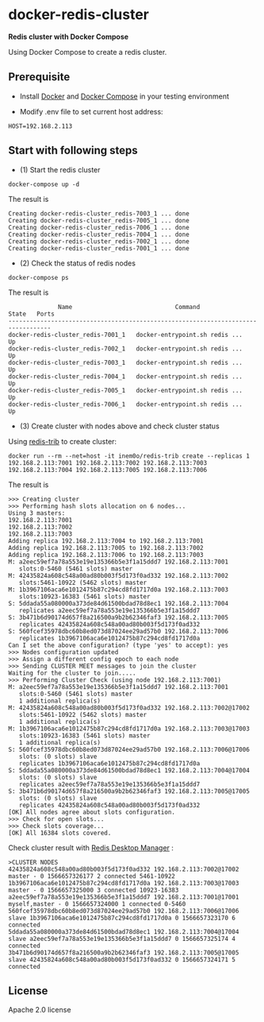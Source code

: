 # docker-redis-cluster 
**Redis cluster with Docker Compose** 

Using Docker Compose to create a redis cluster.

## Prerequisite

+ Install [Docker][1] and [Docker Compose][2] in your testing environment

+ Modify .env file to set current host address:
```
HOST=192.168.2.113
```

## Start with following steps

+ (1) Start the redis cluster

```
docker-compose up -d
```

The result is 

```
Creating docker-redis-cluster_redis-7003_1 ... done
Creating docker-redis-cluster_redis-7005_1 ... done
Creating docker-redis-cluster_redis-7006_1 ... done
Creating docker-redis-cluster_redis-7004_1 ... done
Creating docker-redis-cluster_redis-7002_1 ... done
Creating docker-redis-cluster_redis-7001_1 ... done   
```

+ (2) Check the status of redis nodes

```
docker-compose ps
```

The result is 

```
              Name                             Command               State   Ports
----------------------------------------------------------------------------------
docker-redis-cluster_redis-7001_1   docker-entrypoint.sh redis ...   Up           
docker-redis-cluster_redis-7002_1   docker-entrypoint.sh redis ...   Up           
docker-redis-cluster_redis-7003_1   docker-entrypoint.sh redis ...   Up           
docker-redis-cluster_redis-7004_1   docker-entrypoint.sh redis ...   Up           
docker-redis-cluster_redis-7005_1   docker-entrypoint.sh redis ...   Up           
docker-redis-cluster_redis-7006_1   docker-entrypoint.sh redis ...   Up
```

+ (3) Create cluster with nodes above and check cluster status

Using [redis-trib][3] to create cluster:
```
docker run --rm --net=host -it inem0o/redis-trib create --replicas 1 192.168.2.113:7001 192.168.2.113:7002 192.168.2.113:7003 192.168.2.113:7004 192.168.2.113:7005 192.168.2.113:7006
```

The result is 

```
>>> Creating cluster
>>> Performing hash slots allocation on 6 nodes...
Using 3 masters:
192.168.2.113:7001
192.168.2.113:7002
192.168.2.113:7003
Adding replica 192.168.2.113:7004 to 192.168.2.113:7001
Adding replica 192.168.2.113:7005 to 192.168.2.113:7002
Adding replica 192.168.2.113:7006 to 192.168.2.113:7003
M: a2eec59ef7a78a553e19e135366b5e3f1a15ddd7 192.168.2.113:7001
   slots:0-5460 (5461 slots) master
M: 42435824a608c548a00ad80b003f5d173f0ad332 192.168.2.113:7002
   slots:5461-10922 (5462 slots) master
M: 1b3967106aca6e1012475b87c294cd8fd1717d0a 192.168.2.113:7003
   slots:10923-16383 (5461 slots) master
S: 5ddada55a080000a373de84d61500bdad78d8ec1 192.168.2.113:7004
   replicates a2eec59ef7a78a553e19e135366b5e3f1a15ddd7
S: 3b471b6d90174d657f8a216500a9b2b62346faf3 192.168.2.113:7005
   replicates 42435824a608c548a00ad80b003f5d173f0ad332
S: 560fcef35978dbc60b8ed073d87024ee29ad57b0 192.168.2.113:7006
   replicates 1b3967106aca6e1012475b87c294cd8fd1717d0a
Can I set the above configuration? (type 'yes' to accept): yes
>>> Nodes configuration updated
>>> Assign a different config epoch to each node
>>> Sending CLUSTER MEET messages to join the cluster
Waiting for the cluster to join.....
>>> Performing Cluster Check (using node 192.168.2.113:7001)
M: a2eec59ef7a78a553e19e135366b5e3f1a15ddd7 192.168.2.113:7001
   slots:0-5460 (5461 slots) master
   1 additional replica(s)
M: 42435824a608c548a00ad80b003f5d173f0ad332 192.168.2.113:7002@17002
   slots:5461-10922 (5462 slots) master
   1 additional replica(s)
M: 1b3967106aca6e1012475b87c294cd8fd1717d0a 192.168.2.113:7003@17003
   slots:10923-16383 (5461 slots) master
   1 additional replica(s)
S: 560fcef35978dbc60b8ed073d87024ee29ad57b0 192.168.2.113:7006@17006
   slots: (0 slots) slave
   replicates 1b3967106aca6e1012475b87c294cd8fd1717d0a
S: 5ddada55a080000a373de84d61500bdad78d8ec1 192.168.2.113:7004@17004
   slots: (0 slots) slave
   replicates a2eec59ef7a78a553e19e135366b5e3f1a15ddd7
S: 3b471b6d90174d657f8a216500a9b2b62346faf3 192.168.2.113:7005@17005
   slots: (0 slots) slave
   replicates 42435824a608c548a00ad80b003f5d173f0ad332
[OK] All nodes agree about slots configuration.
>>> Check for open slots...
>>> Check slots coverage...
[OK] All 16384 slots covered.
```

Check cluster result with [Redis Desktop Manager][4] :

```
>CLUSTER NODES
42435824a608c548a00ad80b003f5d173f0ad332 192.168.2.113:7002@17002 master - 0 1566657326177 2 connected 5461-10922
1b3967106aca6e1012475b87c294cd8fd1717d0a 192.168.2.113:7003@17003 master - 0 1566657325000 3 connected 10923-16383
a2eec59ef7a78a553e19e135366b5e3f1a15ddd7 192.168.2.113:7001@17001 myself,master - 0 1566657324000 1 connected 0-5460
560fcef35978dbc60b8ed073d87024ee29ad57b0 192.168.2.113:7006@17006 slave 1b3967106aca6e1012475b87c294cd8fd1717d0a 0 1566657323170 6 connected
5ddada55a080000a373de84d61500bdad78d8ec1 192.168.2.113:7004@17004 slave a2eec59ef7a78a553e19e135366b5e3f1a15ddd7 0 1566657325174 4 connected
3b471b6d90174d657f8a216500a9b2b62346faf3 192.168.2.113:7005@17005 slave 42435824a608c548a00ad80b003f5d173f0ad332 0 1566657324171 5 connected
```


[1]: https://www.docker.com
[2]: https://docs.docker.com/compose/
[3]: https://github.com/iNem0o/docker-redis-trib/
[4]: https://github.com/uglide/RedisDesktopManager/

## License

Apache 2.0 license
